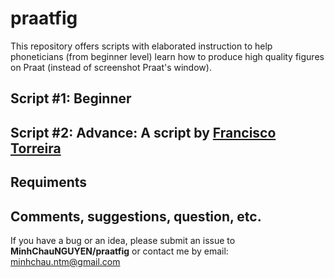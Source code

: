 # praatfig

This repository offers scripts with elaborated instruction to help phoneticians (from beginner level) learn how to produce high quality figures on Praat (instead of screenshot Praat's window). 

## Script #1: Beginner 

## Script #2: Advance: A script by [Francisco Torreira](http://cgussenhoven.ruhosting.nl/wordpress/wp-content/uploads/2018/01/byCourtesy_Francisco_Torreira.txt)

## Requiments
##
## Comments, suggestions, question, etc.
If you have a bug or an idea, please submit an issue to **MinhChauNGUYEN/praatfig** or contact me by email: minhchau.ntm@gmail.com 
